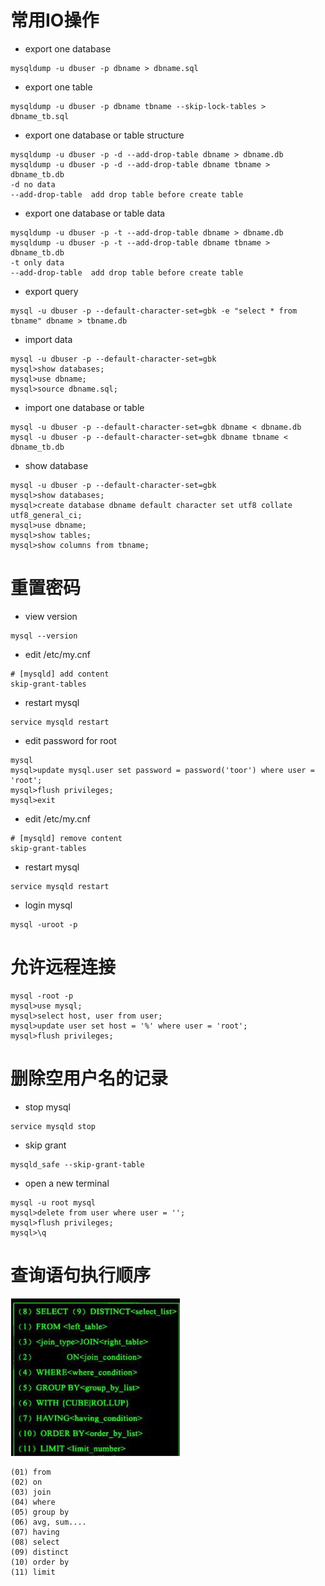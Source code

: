 # 常用IO操作

- export one database
```
mysqldump -u dbuser -p dbname > dbname.sql
```

- export one table
```
mysqldump -u dbuser -p dbname tbname --skip-lock-tables > dbname_tb.sql
```

- export one database or table structure
```
mysqldump -u dbuser -p -d --add-drop-table dbname > dbname.db
mysqldump -u dbuser -p -d --add-drop-table dbname tbname > dbname_tb.db
-d no data
--add-drop-table  add drop table before create table
```

- export one database or table data
```
mysqldump -u dbuser -p -t --add-drop-table dbname > dbname.db
mysqldump -u dbuser -p -t --add-drop-table dbname tbname > dbname_tb.db
-t only data
--add-drop-table  add drop table before create table
```

- export query
```
mysql -u dbuser -p --default-character-set=gbk -e "select * from tbname" dbname > tbname.db
```

- import data
```
mysql -u dbuser -p --default-character-set=gbk
mysql>show databases;
mysql>use dbname;
mysql>source dbname.sql;
```

- import one database or table
```
mysql -u dbuser -p --default-character-set=gbk dbname < dbname.db
mysql -u dbuser -p --default-character-set=gbk dbname tbname < dbname_tb.db
```

- show database
```
mysql -u dbuser -p --default-character-set=gbk
mysql>show databases;
mysql>create database dbname default character set utf8 collate utf8_general_ci;
mysql>use dbname;
mysql>show tables;
mysql>show columns from tbname;
```

# 重置密码

- view version
```
mysql --version
```

- edit /etc/my.cnf
```
# [mysqld] add content
skip-grant-tables
```

- restart mysql
```
service mysqld restart
```

- edit password for root
```
mysql
mysql>update mysql.user set password = password('toor') where user = 'root';
mysql>flush privileges;
mysql>exit
```

- edit /etc/my.cnf
```
# [mysqld] remove content
skip-grant-tables
```

- restart mysql
```
service mysqld restart
```

- login mysql
```
mysql -uroot -p
```

# 允许远程连接
```
mysql -root -p
mysql>use mysql;
mysql>select host, user from user;
mysql>update user set host = '%' where user = 'root';
mysql>flush privileges;
```

# 删除空用户名的记录

- stop mysql
```
service mysqld stop
```

- skip grant
```
mysqld_safe --skip-grant-table
```

- open a new terminal
```
mysql -u root mysql
mysql>delete from user where user = '';
mysql>flush privileges;
mysql>\q 
```

# 查询语句执行顺序

![](../static/img/db/dborder.jpg)

```
(01) from
(02) on
(03) join
(04) where
(05) group by
(06) avg, sum....
(07) having
(08) select
(09) distinct
(10) order by
(11) limit
```